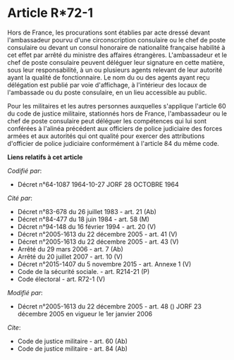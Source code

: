 # Article R*72-1

Hors de France, les procurations sont établies par acte dressé devant l'ambassadeur pourvu d'une circonscription consulaire
ou le chef de poste consulaire ou devant un consul honoraire de nationalité française habilité à cet effet par arrêté du
ministre des affaires étrangères. L'ambassadeur et le chef de poste consulaire peuvent déléguer leur signature en cette
matière, sous leur responsabilité, à un ou plusieurs agents relevant de leur autorité ayant la qualité de fonctionnaire. Le
nom du ou des agents ayant reçu délégation est publié par voie d'affichage, à l'intérieur des locaux de l'ambassade ou du
poste consulaire, en un lieu accessible au public.

Pour les militaires et les autres personnes auxquelles s'applique l'article 60 du code de justice militaire, stationnés hors
de France, l'ambassadeur ou le chef de poste consulaire peut déléguer les compétences qui lui sont conférées à l'alinéa
précédent aux officiers de police judiciaire des forces armées et aux autorités qui ont qualité pour exercer des attributions
d'officier de police judiciaire conformément à l'article 84 du même code.

**Liens relatifs à cet article**

_Codifié par_:

  - Décret n°64-1087 1964-10-27 JORF 28 OCTOBRE 1964

_Cité par_:

  - Décret n°83-678 du 26 juillet 1983 - art. 21 (Ab)
  - Décret n°84-477 du 18 juin 1984 - art. 58 (M)
  - Décret n°94-148 du 16 février 1994 - art. 20 (V)
  - Décret n°2005-1613 du 22 décembre 2005 - art. 41 (V)
  - Décret n°2005-1613 du 22 décembre 2005 - art. 43 (V)
  - Arrêté du 29 mars 2006 - art. 7 (Ab)
  - Arrêté du 20 juillet 2007 - art. 10 (V)
  - Décret n°2015-1407 du 5 novembre 2015 - art. Annexe 1 (V)
  - Code de la sécurité sociale. - art. R214-21 (P)
  - Code électoral - art. R72-1 (V)

_Modifié par_:

  - Décret n°2005-1613 du 22 décembre 2005 - art. 48 () JORF 23 décembre 2005 en vigueur le 1er janvier 2006

_Cite_:

  - Code de justice militaire - art. 60 (Ab)
  - Code de justice militaire - art. 84 (Ab)
